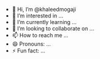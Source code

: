 - 👋 Hi, I’m @khaleedmogaji
- 👀 I’m interested in ...
- 🌱 I’m currently learning ...
- 💞️ I’m looking to collaborate on ...
- 📫 How to reach me ...
- 😄 Pronouns: ...
- ⚡ Fun fact: ...

<!---
khaleedmogaji/khaleedmogaji is a ✨ special ✨ repository because its `README.md` (this file) appears on your GitHub profile.
You can click the Preview link to take a look at your changes.
--->
